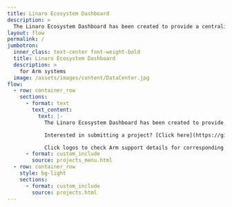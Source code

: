 ```yaml
---
title: Linaro Ecosystem Dashboard
description: >
  The Linaro Ecosystem Dashboard has been created to provide a centralized information hub for Arm developers across the world.
layout: flow
permalink: /
jumbotron:
  inner_class: text-center font-weight-bold
  title: Linaro Ecosystem Dashboard
  description: >
    for Arm systems
  image: /assets/images/content/DataCenter.jpg
flow:
  - row: container_row
    sections:
      - format: text
        text_content:
          text: |-
            The Linaro Ecosystem Dashboard has been created to provide a centralized information hub for Arm developers across the world.

            Interested in submitting a project? [Click here](https://github.com/Linaro/ecosystemlandscape#project-details-structure) for guidelines and instructions on how to add a project! 

            Click logos to check Arm support details for corresponding project and/or product.
      - format: custom_include
        source: projects_menu.html
  - row: container_row
    style: bg-light
    sections:
      - format: custom_include
        source: projects.html
---
```


